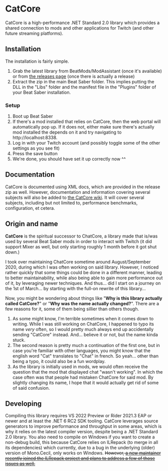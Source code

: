# CatCore
CatCore is a high-performance .NET Standard 2.0 library which provides a shared connection to mods and other applications for Twitch (and other future streaming platforms).


## Installation

The installation is fairly simple.

1) Grab the latest library from BeatMods/ModAssistant (once it's available) or from [the releases page](https://github.com/ErisApps/CatCore/releases/latest) (once there is actually a release)
2) Extract the zip in the main Beat Saber folder. This implies putting the DLL in the "Libs" folder and the manifest file in the "Plugins" folder of your Beat Saber installation.


### Setup

1) Boot up Beat Saber
2) If there's a mod installed that relies on CatCore, then the web portal will automatically pop up.
   If it does not, either make sure there's actually mod installed the depends on it and try navigating to http://localhost:8338.
3) Log in with your Twitch account (and possibly toggle some of the other settings as you see fit)
4) Press the save button
5) We're done, you should have set it up correctly now ^^


## Documentation

CatCore is documented using XML docs, which are provided in the release zip as well. However, documentation and information covering several subjects will also be added to [the CatCore wiki](https://github.com/ErisApps/CatCore/wiki).
It will cover several subjects, including but not limited to, performance benchmarks, configuration, et cetera.

## Origin and name

**CatCore** is the spiritual successor to ChatCore, a library made that is/was used by several Beat Saber mods in order to interact with Twitch (it did support Mixer as well, but only starting roughly 1 month before it got shut down.)

I took over maintaining ChatCore sometime around August/September 2020, during which I was often working on said library.
However, I noticed rather quickly that some things could be done in a different manner, leading to better maintainability, while also being able to gain more performance out of it, by leveraging newer techniques.
And thus... did I start on a journey on the 1st of March... by starting with the full-on rewrite of this library...

Now, you might be wondering about things like "**Why is this library actually called CatCore?**" or "**Why was the name actually changed?**".
There are a few reasons for it, some of them being sillier than others though.
1) As some might know, I'm terrible sometimes when it comes down to writing.
   While I was still working on ChatCore, I happened to typo its name _very_ often, so I would pretty much always end up accidentally sending "CatCore" instead.
   And... believe it or not, but the name kinda stuck.
2) The second reason is pretty much a continuation of the first one, but in case you're familiar with other languages, you might know that the english word "Cat" translates to "Chat" in french.
   So yeah... other than being a typo, it could also be a fun wordplay.
3) As the library is initially used in mods, we would often receive the question that the mod that displayed chat "wasn't working". In which the case often was that people had mistaken ChatCore for said mod.
   By slightly changing its name, I hope that it would actually get rid of some of said confusion.


## Developing

Compiling this library requires VS 2022 Preview or Rider 2021.3 EAP or newer and at least the .NET 6 RC2 SDK tooling.
CatCore leverages source generators to improve performance and throughput in some areas, which is why it relies on the latest compiler version, despite being a .NET Standard 2.0 library.
You also need to compile on Windows if you want to create a non-debug build, this because CatCore relies on ILRepack (to merge in all its dependencies) which currently, due to a bug in the underlying (older) version of Mono.Cecil, only works on Windows.
~~However, [a new maintainer recently joined the ILRepack project and plans to address a few of those issues as well.](https://github.com/gluck/il-repack/issues/304)~~